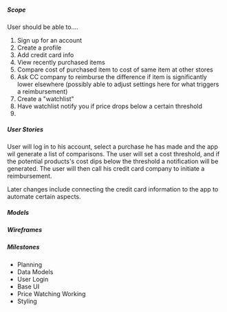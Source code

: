 ##### Scope

User should be able to....

1. Sign up for an account
2. Create a profile
3. Add credit card info 
4. View recently purchased items
4. Compare cost of purchased item to cost of same item at other stores
4. Ask CC company to reimburse the difference if item is significantly lower elsewhere (possibly able to adjust settings here for what triggers a reimbursement)
7. Create a "watchlist"
8. Have watchlist notify you if price drops below a certain threshold
9. 


##### User Stories
User will log in to his account, select a purchase he has made and the app wil generate a list of comparisons.
The user will set a cost threshold, and if the potential products's cost dips below the threshold a notification will be generated.
The user will then call his credit card company to initiate a reimbursement.

Later changes include connecting the credit card information to the app to automate  certain aspects.

##### Models

##### Wireframes

##### Milestones
- Planning
- Data Models
- User Login
- Base UI
- Price Watching Working
- Styling

